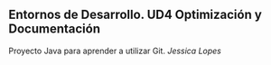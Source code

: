 ## Entornos de Desarrollo. UD4 Optimización y Documentación
Proyecto Java para aprender a utilizar Git.
*Jessica Lopes*